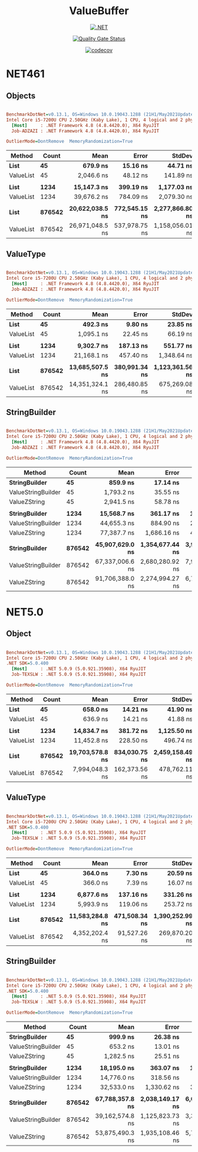 <h1>
    <center>ValueBuffer</center>
</h1>

<div style="text-align:center;">

[![.NET](https://github.com/Cricle/ValueBuffer/actions/workflows/dotnet.yml/badge.svg)](https://github.com/Cricle/ValueBuffer/actions/workflows/dotnet.yml)

[![Quality Gate Status](https://sonarcloud.io/api/project_badges/measure?project=Cricle_ValueBuffer&metric=alert_status)](https://sonarcloud.io/summary/new_code?id=Cricle_ValueBuffer)

[![codecov](https://codecov.io/gh/Cricle/ValueBuffer/branch/master/graph/badge.svg?token=85FsB1JWtx)](https://codecov.io/gh/Cricle/ValueBuffer)

</div>

# NET461

## Objects
``` ini

BenchmarkDotNet=v0.13.1, OS=Windows 10.0.19043.1288 (21H1/May2021Update)
Intel Core i5-7200U CPU 2.50GHz (Kaby Lake), 1 CPU, 4 logical and 2 physical cores
  [Host]     : .NET Framework 4.8 (4.8.4420.0), X64 RyuJIT
  Job-ADZAZI : .NET Framework 4.8 (4.8.4420.0), X64 RyuJIT

OutlierMode=DontRemove  MemoryRandomization=True  

```
|    Method |  Count |            Mean |         Error |          StdDev | Ratio | RatioSD |    Gen 0 |    Gen 1 |    Gen 2 |    Allocated |
|---------- |------- |----------------:|--------------:|----------------:|------:|--------:|---------:|---------:|---------:|-------------:|
|      **List** |     **45** |        **679.9 ns** |      **15.16 ns** |        **44.71 ns** |  **1.00** |    **0.00** |   **0.7496** |        **-** |        **-** |      **1,179 B** |
| ValueList |     45 |      2,046.6 ns |      48.12 ns |       141.89 ns |  3.02 |    0.26 |   0.0153 |        - |        - |         24 B |
|           |        |                 |               |                 |       |         |          |          |          |              |
|      **List** |   **1234** |     **15,147.3 ns** |     **399.19 ns** |     **1,177.03 ns** |  **1.00** |    **0.00** |  **20.9656** |        **-** |        **-** |     **33,150 B** |
| ValueList |   1234 |     39,676.2 ns |     784.09 ns |     2,079.30 ns |  2.62 |    0.26 |        - |        - |        - |         24 B |
|           |        |                 |               |                 |       |         |          |          |          |              |
|      **List** | **876542** | **20,622,038.5 ns** | **772,545.15 ns** | **2,277,866.80 ns** |  **1.00** |    **0.00** | **718.7500** | **718.7500** | **718.7500** | **16,779,880 B** |
| ValueList | 876542 | 26,971,048.5 ns | 537,978.75 ns | 1,158,056.01 ns |  1.35 |    0.17 |        - |        - |        - |            - |

## ValueType
``` ini

BenchmarkDotNet=v0.13.1, OS=Windows 10.0.19043.1288 (21H1/May2021Update)
Intel Core i5-7200U CPU 2.50GHz (Kaby Lake), 1 CPU, 4 logical and 2 physical cores
  [Host]     : .NET Framework 4.8 (4.8.4420.0), X64 RyuJIT
  Job-ADZAZI : .NET Framework 4.8 (4.8.4420.0), X64 RyuJIT

OutlierMode=DontRemove  MemoryRandomization=True  

```
|    Method |  Count |            Mean |         Error |          StdDev |          Median | Ratio | RatioSD |     Gen 0 |     Gen 1 |     Gen 2 |   Allocated |
|---------- |------- |----------------:|--------------:|----------------:|----------------:|------:|--------:|----------:|----------:|----------:|------------:|
|      **List** |     **45** |        **492.3 ns** |       **9.80 ns** |        **23.85 ns** |        **488.3 ns** |  **1.00** |    **0.00** |    **0.4182** |         **-** |         **-** |       **658 B** |
| ValueList |     45 |      1,095.1 ns |      22.45 ns |        66.19 ns |      1,091.6 ns |  2.23 |    0.17 |         - |         - |         - |           - |
|           |        |                 |               |                 |                 |       |         |           |           |           |             |
|      **List** |   **1234** |      **9,302.7 ns** |     **187.13 ns** |       **551.77 ns** |      **9,188.1 ns** |  **1.00** |    **0.00** |   **10.6354** |         **-** |         **-** |    **16,738 B** |
| ValueList |   1234 |     21,168.1 ns |     457.40 ns |     1,348.64 ns |     20,798.5 ns |  2.28 |    0.19 |         - |         - |         - |           - |
|           |        |                 |               |                 |                 |       |         |           |           |           |             |
|      **List** | **876542** | **13,685,507.5 ns** | **380,991.34 ns** | **1,123,361.56 ns** | **13,609,475.8 ns** |  **1.00** |    **0.00** | **1984.3750** | **1984.3750** | **1984.3750** | **8,397,136 B** |
| ValueList | 876542 | 14,351,324.1 ns | 286,480.85 ns |   675,269.08 ns | 14,191,528.1 ns |  1.06 |    0.10 |         - |         - |         - |           - |

## StringBuilder

``` ini

BenchmarkDotNet=v0.13.1, OS=Windows 10.0.19043.1288 (21H1/May2021Update)
Intel Core i5-7200U CPU 2.50GHz (Kaby Lake), 1 CPU, 4 logical and 2 physical cores
  [Host]     : .NET Framework 4.8 (4.8.4420.0), X64 RyuJIT
  Job-ADZAZI : .NET Framework 4.8 (4.8.4420.0), X64 RyuJIT

OutlierMode=DontRemove  MemoryRandomization=True  

```
|             Method |  Count |            Mean |           Error |          StdDev | Ratio | RatioSD |     Gen 0 |     Gen 1 |    Gen 2 | Allocated |
|------------------- |------- |----------------:|----------------:|----------------:|------:|--------:|----------:|----------:|---------:|----------:|
|      **StringBuilder** |     **45** |        **859.9 ns** |        **17.14 ns** |        **36.16 ns** |  **1.00** |    **0.00** |    **2.4471** |         **-** |        **-** |      **4 KB** |
| ValueStringBuilder |     45 |      1,793.2 ns |        35.55 ns |        79.52 ns |  2.09 |    0.13 |    1.3256 |         - |        - |      2 KB |
|       ValueZString |     45 |      2,941.5 ns |        58.78 ns |       121.39 ns |  3.43 |    0.21 |    0.8202 |         - |        - |      1 KB |
|                    |        |                 |                 |                 |       |         |           |           |          |           |
|      **StringBuilder** |   **1234** |     **15,568.7 ns** |       **361.17 ns** |     **1,064.93 ns** |  **1.00** |    **0.00** |   **52.6123** |         **-** |        **-** |     **82 KB** |
| ValueStringBuilder |   1234 |     44,655.3 ns |       884.90 ns |     2,033.21 ns |  2.85 |    0.24 |   41.6260 |         - |        - |     64 KB |
|       ValueZString |   1234 |     77,387.7 ns |     1,686.16 ns |     4,971.69 ns |  5.00 |    0.52 |   21.7285 |         - |        - |     34 KB |
|                    |        |                 |                 |                 |       |         |           |           |          |           |
|      **StringBuilder** | **876542** | **45,907,629.0 ns** | **1,354,677.44 ns** | **3,994,296.98 ns** |  **1.00** |    **0.00** | **4600.0000** | **2100.0000** | **900.0000** | **48,107 KB** |
| ValueStringBuilder | 876542 | 67,337,006.6 ns | 2,680,280.92 ns | 7,902,868.77 ns |  1.48 |    0.21 |  625.0000 |  625.0000 | 625.0000 | 69,952 KB |
|       ValueZString | 876542 | 91,706,388.0 ns | 2,274,994.27 ns | 6,707,871.93 ns |  2.01 |    0.22 |  500.0000 |  500.0000 | 500.0000 | 54,688 KB |


# NET5.0

## Object
``` ini

BenchmarkDotNet=v0.13.1, OS=Windows 10.0.19043.1288 (21H1/May2021Update)
Intel Core i5-7200U CPU 2.50GHz (Kaby Lake), 1 CPU, 4 logical and 2 physical cores
.NET SDK=5.0.400
  [Host]     : .NET 5.0.9 (5.0.921.35908), X64 RyuJIT
  Job-TEXSLW : .NET 5.0.9 (5.0.921.35908), X64 RyuJIT

OutlierMode=DontRemove  MemoryRandomization=True  

```
|    Method |  Count |            Mean |         Error |          StdDev |          Median | Ratio | RatioSD |    Gen 0 |    Gen 1 |    Gen 2 |    Allocated |
|---------- |------- |----------------:|--------------:|----------------:|----------------:|------:|--------:|---------:|---------:|---------:|-------------:|
|      **List** |     **45** |        **658.0 ns** |      **14.21 ns** |        **41.90 ns** |        **650.9 ns** |  **1.00** |    **0.00** |   **0.7439** |        **-** |        **-** |      **1,168 B** |
| ValueList |     45 |        636.9 ns |      14.21 ns |        41.88 ns |        635.1 ns |  0.97 |    0.09 |   0.0153 |        - |        - |         24 B |
|           |        |                 |               |                 |                 |       |         |          |          |          |              |
|      **List** |   **1234** |     **14,834.7 ns** |     **381.72 ns** |     **1,125.50 ns** |     **14,798.3 ns** |  **1.00** |    **0.00** |  **20.9656** |        **-** |        **-** |     **33,032 B** |
| ValueList |   1234 |     11,452.8 ns |     228.50 ns |       496.74 ns |     11,395.8 ns |  0.79 |    0.06 |   0.0153 |        - |        - |         24 B |
|           |        |                 |               |                 |                 |       |         |          |          |          |              |
|      **List** | **876542** | **19,703,578.8 ns** | **834,030.75 ns** | **2,459,158.49 ns** | **19,136,081.2 ns** |  **1.00** |    **0.00** | **625.0000** | **593.7500** | **593.7500** | **16,777,925 B** |
| ValueList | 876542 |  7,994,048.3 ns | 162,373.56 ns |   478,762.11 ns |  7,793,785.2 ns |  0.41 |    0.05 |        - |        - |        - |         33 B |


## ValueType
``` ini

BenchmarkDotNet=v0.13.1, OS=Windows 10.0.19043.1288 (21H1/May2021Update)
Intel Core i5-7200U CPU 2.50GHz (Kaby Lake), 1 CPU, 4 logical and 2 physical cores
.NET SDK=5.0.400
  [Host]     : .NET 5.0.9 (5.0.921.35908), X64 RyuJIT
  Job-TEXSLW : .NET 5.0.9 (5.0.921.35908), X64 RyuJIT

OutlierMode=DontRemove  MemoryRandomization=True  

```
|    Method |  Count |            Mean |         Error |          StdDev |          Median | Ratio | RatioSD |     Gen 0 |     Gen 1 |     Gen 2 |   Allocated |
|---------- |------- |----------------:|--------------:|----------------:|----------------:|------:|--------:|----------:|----------:|----------:|------------:|
|      **List** |     **45** |        **364.0 ns** |       **7.30 ns** |        **20.59 ns** |        **362.3 ns** |  **1.00** |    **0.00** |    **0.4129** |         **-** |         **-** |       **648 B** |
| ValueList |     45 |        366.0 ns |       7.39 ns |        16.07 ns |        364.8 ns |  1.01 |    0.07 |         - |         - |         - |           - |
|           |        |                 |               |                 |                 |       |         |           |           |           |             |
|      **List** |   **1234** |      **6,877.6 ns** |     **137.16 ns** |       **331.26 ns** |      **6,836.3 ns** |  **1.00** |    **0.00** |   **10.5820** |         **-** |         **-** |    **16,640 B** |
| ValueList |   1234 |      5,993.9 ns |     119.06 ns |       253.72 ns |      5,893.6 ns |  0.87 |    0.05 |         - |         - |         - |           - |
|           |        |                 |               |                 |                 |       |         |           |           |           |             |
|      **List** | **876542** | **11,583,284.8 ns** | **471,508.34 ns** | **1,390,252.99 ns** | **11,347,892.2 ns** |  **1.00** |    **0.00** | **1984.3750** | **1984.3750** | **1984.3750** | **8,389,029 B** |
| ValueList | 876542 |  4,352,202.4 ns |  91,527.26 ns |   269,870.20 ns |  4,337,825.8 ns |  0.38 |    0.06 |         - |         - |         - |         4 B |

## StringBuilder

``` ini

BenchmarkDotNet=v0.13.1, OS=Windows 10.0.19043.1288 (21H1/May2021Update)
Intel Core i5-7200U CPU 2.50GHz (Kaby Lake), 1 CPU, 4 logical and 2 physical cores
.NET SDK=5.0.400
  [Host]     : .NET 5.0.9 (5.0.921.35908), X64 RyuJIT
  Job-TEXSLW : .NET 5.0.9 (5.0.921.35908), X64 RyuJIT

OutlierMode=DontRemove  MemoryRandomization=True  

```
|             Method |  Count |            Mean |           Error |          StdDev | Ratio | RatioSD |     Gen 0 |     Gen 1 |    Gen 2 | Allocated |
|------------------- |------- |----------------:|----------------:|----------------:|------:|--------:|----------:|----------:|---------:|----------:|
|      **StringBuilder** |     **45** |        **999.9 ns** |        **26.38 ns** |        **77.78 ns** |  **1.00** |    **0.00** |    **2.4471** |         **-** |        **-** |      **4 KB** |
| ValueStringBuilder |     45 |        653.2 ns |        13.01 ns |        31.92 ns |  0.65 |    0.06 |    0.8202 |         - |        - |      1 KB |
|       ValueZString |     45 |      1,282.5 ns |        25.51 ns |        68.10 ns |  1.28 |    0.12 |    0.8202 |         - |        - |      1 KB |
|                    |        |                 |                 |                 |       |         |           |           |          |           |
|      **StringBuilder** |   **1234** |     **18,195.0 ns** |       **363.07 ns** |     **1,059.10 ns** |  **1.00** |    **0.00** |   **52.6123** |         **-** |        **-** |     **82 KB** |
| ValueStringBuilder |   1234 |     14,776.0 ns |       318.56 ns |       939.27 ns |  0.81 |    0.07 |   21.7285 |         - |        - |     34 KB |
|       ValueZString |   1234 |     32,533.0 ns |     1,330.62 ns |     3,923.38 ns |  1.79 |    0.24 |   21.7285 |         - |        - |     34 KB |
|                    |        |                 |                 |                 |       |         |           |           |          |           |
|      **StringBuilder** | **876542** | **67,788,357.8 ns** | **2,038,149.17 ns** | **6,009,528.83 ns** |  **1.00** |    **0.00** | **4750.0000** | **2125.0000** | **875.0000** | **48,052 KB** |
| ValueStringBuilder | 876542 | 39,162,574.8 ns | 1,125,823.73 ns | 3,319,516.66 ns |  0.58 |    0.08 |  593.7500 |  593.7500 | 593.7500 | 45,984 KB |
|       ValueZString | 876542 | 53,875,490.3 ns | 1,935,108.46 ns | 5,705,710.94 ns |  0.80 |    0.10 |  700.0000 |  700.0000 | 700.0000 | 54,688 KB |
